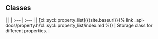 ---
---
## Classes

   |   |
| :--- | :--- |
| [cl::sycl::property_list]({{site.baseurl}}{% link _api-docs/property.h/cl::sycl::property_list/index.md %}) | Storage class for different properties.  |

